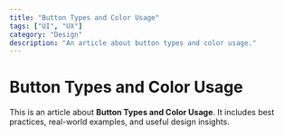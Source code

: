 ```yaml
---
title: "Button Types and Color Usage"
tags: ["UI", "UX"]
category: "Design"
description: "An article about button types and color usage."
---
```


# Button Types and Color Usage

This is an article about **Button Types and Color Usage**. It includes best practices, real-world examples, and useful design insights.
